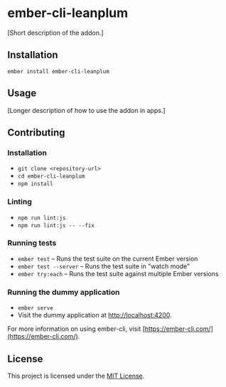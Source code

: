 ember-cli-leanplum
==============================================================================

[Short description of the addon.]

Installation
------------------------------------------------------------------------------

```
ember install ember-cli-leanplum
```


Usage
------------------------------------------------------------------------------

[Longer description of how to use the addon in apps.]


Contributing
------------------------------------------------------------------------------

### Installation

* `git clone <repository-url>`
* `cd ember-cli-leanplum`
* `npm install`

### Linting

* `npm run lint:js`
* `npm run lint:js -- --fix`

### Running tests

* `ember test` – Runs the test suite on the current Ember version
* `ember test --server` – Runs the test suite in "watch mode"
* `ember try:each` – Runs the test suite against multiple Ember versions

### Running the dummy application

* `ember serve`
* Visit the dummy application at [http://localhost:4200](http://localhost:4200).

For more information on using ember-cli, visit [https://ember-cli.com/](https://ember-cli.com/).

License
------------------------------------------------------------------------------

This project is licensed under the [MIT License](LICENSE.md).
